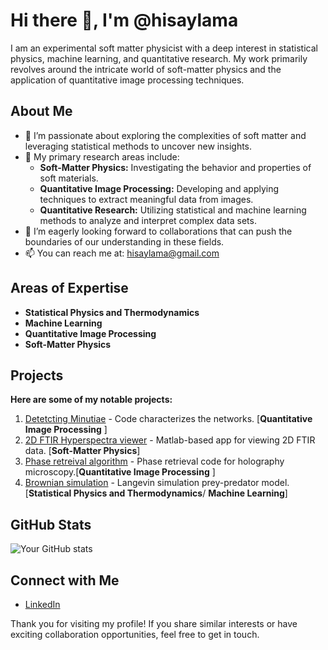 # Hi there 👋, I'm @hisaylama

I am an experimental soft matter physicist with a deep interest in statistical physics, machine learning, and quantitative research. My work primarily revolves around the intricate world of soft-matter physics and the application of quantitative image processing techniques.

## About Me

- 👀 I’m passionate about exploring the complexities of soft matter and leveraging statistical methods to uncover new insights.
- 🌱 My primary research areas include:
  - **Soft-Matter Physics:** Investigating the behavior and properties of soft materials.
  - **Quantitative Image Processing:** Developing and applying techniques to extract meaningful data from images.
  - **Quantitative Research:** Utilizing statistical and machine learning methods to analyze and interpret complex data sets.
- 💞️ I’m eagerly looking forward to collaborations that can push the boundaries of our understanding in these fields.
- 📫 You can reach me at: hisaylama@gmail.com

## Areas of Expertise

- **Statistical Physics and Thermodynamics**
- **Machine Learning**
- **Quantitative Image Processing** 
- **Soft-Matter Physics**

## Projects

**Here are some of my notable projects:**

1. [Detetcting Minutiae](https://github.com/hisaylama/Minutiae-and-topological-defects-of-pattern) - Code characterizes the networks. [**Quantitative Image Processing** ]
2. [2D FTIR Hyperspectra viewer](https://github.com/hisaylama/ATR-FTIR-Data-Hyperspectra-Viewer-in-Matlab) - Matlab-based app for viewing 2D FTIR data. [**Soft-Matter Physics**]
3. [Phase retreival algorithm](https://github.com/hisaylama/Phase-Mask-for-Spatial-Light-Modulator) - Phase retrieval code for holography microscopy.[**Quantitative Image Processing** ]
4. [Brownian simulation](https://github.com/hisaylama/Brownian-Simulation) - Langevin simulation prey-predator model. [**Statistical Physics and Thermodynamics**/ **Machine Learning**]

## GitHub Stats

![Your GitHub stats](https://github-readme-stats.vercel.app/api?username=hisaylama&theme=radical&show_icons=true&hide_border=true&count_private=true)

## Connect with Me

- [LinkedIn](https://www.linkedin.com/in/hisay-lama-ph-d-28478285/)

Thank you for visiting my profile! If you share similar interests or have exciting collaboration opportunities, feel free to get in touch.



<!---
hisaylama/hisaylama is a ✨ special ✨ repository because its `README.md` (this file) appears on your GitHub profile.
You can click the Preview link to take a look at your changes.
--->
